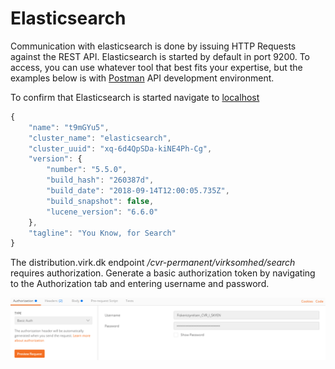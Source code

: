 # Elasticsearch 

Communication with elasticsearch is done by issuing HTTP Requests against the REST API. 
Elasticsearch is started by default in port 9200. To access, you can use whatever tool that best fits your expertise, 
but the examples below is with [Postman](https://www.getpostman.com/) API development environment. 

To confirm that Elasticsearch is started navigate to [localhost](http://localhost:9200)
```javascript
{
    "name": "t9mGYu5",
    "cluster_name": "elasticsearch",
    "cluster_uuid": "xq-6d4QpSDa-kiNE4Ph-Cg",
    "version": {
        "number": "5.5.0",
        "build_hash": "260387d",
        "build_date": "2018-09-14T12:00:05.735Z",
        "build_snapshot": false,
        "lucene_version": "6.6.0"
    },
    "tagline": "You Know, for Search"
}
```

The distribution.virk.dk endpoint _/cvr-permanent/virksomhed/search_ requires authorization. 
Generate a basic authorization token by navigating to the Authorization tab and entering username and password. 

![text](https://github.com/HakimiX/ELKconfiguration/blob/master/images/authlogincredentials.png)